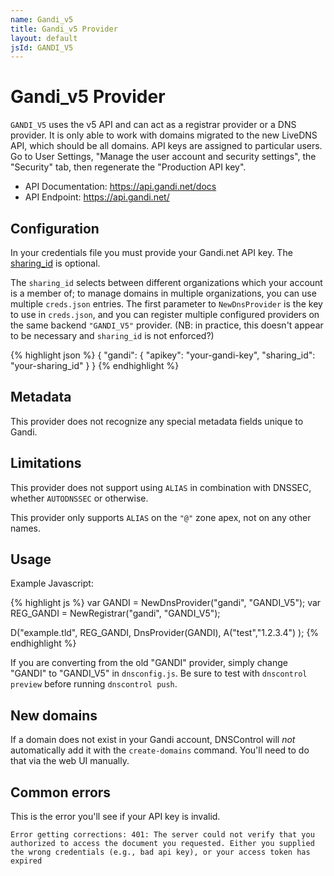 ```yaml
---
name: Gandi_v5
title: Gandi_v5 Provider
layout: default
jsId: GANDI_V5
---
```

# Gandi_v5 Provider

`GANDI_V5` uses the v5 API and can act as a registrar provider
    or a DNS provider. It is only able to work with domains
    migrated to the new LiveDNS API, which should be all domains.
    API keys are assigned to particular users.  Go to User Settings,
    "Manage the user account and security settings", the "Security"
    tab, then regenerate the "Production API key".

* API Documentation: https://api.gandi.net/docs
* API Endpoint: https://api.gandi.net/

## Configuration
In your credentials file you must provide your Gandi.net API key.
The [sharing_id](https://api.gandi.net/docs/reference/) is optional.

The `sharing_id` selects between different organizations which your account is
a member of; to manage domains in multiple organizations, you can use multiple
`creds.json` entries.  The first parameter to `NewDnsProvider` is the key to
use in `creds.json`, and you can register multiple configured providers on the
same backend `"GANDI_V5"` provider.
(NB: in practice, this doesn't appear to be necessary and `sharing_id` is not
enforced?)

{% highlight json %}
{
  "gandi": {
    "apikey": "your-gandi-key",
    "sharing_id": "your-sharing_id"
  }
}
{% endhighlight %}

## Metadata
This provider does not recognize any special metadata fields unique to Gandi.

## Limitations
This provider does not support using `ALIAS` in combination with DNSSEC,
whether `AUTODNSSEC` or otherwise.

This provider only supports `ALIAS` on the `"@"` zone apex, not on any other
names.

## Usage
Example Javascript:

{% highlight js %}
var GANDI = NewDnsProvider("gandi", "GANDI_V5");
var REG_GANDI = NewRegistrar("gandi", "GANDI_V5");

D("example.tld", REG_GANDI, DnsProvider(GANDI),
    A("test","1.2.3.4")
);
{% endhighlight %}

If you are converting from the old "GANDI" provider,
simply change "GANDI" to "GANDI_V5" in `dnsconfig.js`.
Be sure to test with `dnscontrol preview` before running `dnscontrol push`.

## New domains
If a domain does not exist in your Gandi account, DNSControl will *not* automatically add it with the `create-domains` command. You'll need to do that via the web UI manually.


## Common errors

This is the error you'll see if your API key is invalid.

```
Error getting corrections: 401: The server could not verify that you authorized to access the document you requested. Either you supplied the wrong credentials (e.g., bad api key), or your access token has expired
```
